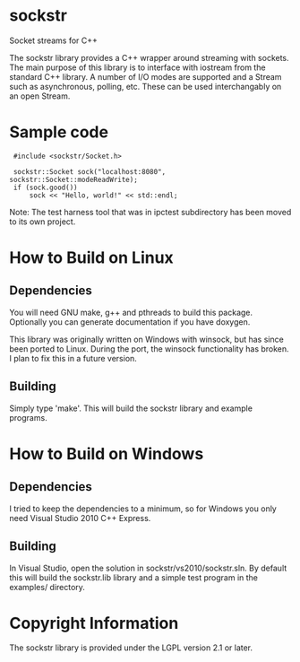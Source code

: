 sockstr
=======

Socket streams for C++

The sockstr library provides a C++ wrapper around streaming with sockets.
The main purpose of this library is to interface with iostream from the 
standard C++ library.
A number of I/O modes are supported and a Stream such as asynchronous, 
polling, etc.  These can be used interchangably on an open Stream.

Sample code
===========
     #include <sockstr/Socket.h>
     
     sockstr::Socket sock("localhost:8080", sockstr::Socket::modeReadWrite);
     if (sock.good())
         sock << "Hello, world!" << std::endl;


Note: The test harness tool that was in ipctest subdirectory has been moved to its
      own project.


How to Build on Linux
=====================

## Dependencies

You will need GNU make, g++ and pthreads to build this package.  Optionally you can 
generate documentation if you have doxygen.

This library was originally written on Windows with winsock, but has since been ported
to Linux.  During the port, the winsock functionality has broken.  I plan to fix this
in a future version.

## Building
Simply type 'make'.  This will build the sockstr library and example programs.


How to Build on Windows
=======================

## Dependencies

I tried to keep the dependencies to a minimum, so for Windows you only need
Visual Studio 2010 C++ Express.

## Building

In Visual Studio, open the solution in sockstr/vs2010/sockstr.sln.  By default this will build 
the sockstr.lib library and a simple test program in the examples/ directory.

# Copyright Information

The sockstr library is provided under the LGPL version 2.1 or later.
